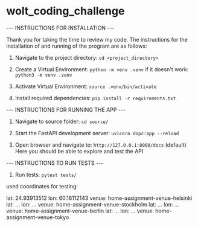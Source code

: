 # wolt_coding_challenge

--- INSTRUCTIONS FOR INSTALLATION ---

Thank you for taking the time to review my code.
The instructions for the installation of and running of the program are as follows:

1. Navigate to the project directory:
    `cd <project_directory>`

2. Create a Virtual Environment:
    `python -m venv .venv` 
    if it doesn't work:
    `python3 -m venv .venv` 

3. Activate Virtual Environment:
    `source .venv/bin/activate`

4. Install required dependencies:
    `pip install -r requirements.txt`


--- INSTRUCTIONS FOR RUNNING THE APP ---

1. Navigate to source folder:
    `cd source/`

2. Start the FastAPI development server:
    `uvicorn dopc:app --reload`

3. Open browser and navigate to:
    `http://127.0.0.1:8000/docs` (default)
    Here you should be able to explore and test the API


--- INSTRUCTIONS TO RUN TESTS ---

1. Run tests:
    `pytest tests/`

used coordinates for testing:

lat: 24.93913512 lon: 60.18112143 venue: home-assignment-venue-helsinki
lat: … lon: … venue: home-assignment-venue-stockholm
lat: … lon: … venue: home-assignment-venue-berlin
lat: … lon: … venue: home-assignment-venue-tokyo